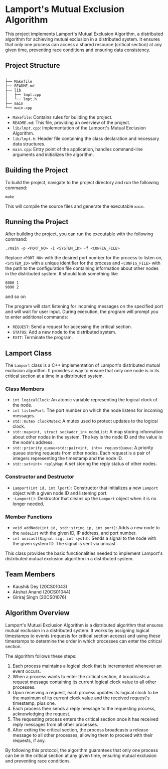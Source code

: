 # Lamport's Mutual Exclusion Algorithm

This project implements Lamport's Mutual Exclusion Algorithm, a distributed algorithm for achieving mutual exclusion in a distributed system. It ensures that only one process can access a shared resource (critical section) at any given time, preventing race conditions and ensuring data consistency.

## Project Structure

```
.
├── Makefile
├── README.md
├── lib
│   ├── lmpt.cpp
│   └── lmpt.h
├── main
└── main.cpp
```

- `Makefile`: Contains rules for building the project.
- `README.md`: This file, providing an overview of the project.
- `lib/lmpt.cpp`: Implementation of the Lamport's Mutual Exclusion Algorithm.
- `lib/lmpt.h`: Header file containing the class declaration and necessary data structures.
- `main.cpp`: Entry point of the application, handles command-line arguments and initializes the algorithm.

## Building the Project

To build the project, navigate to the project directory and run the following command:

```
make
```

This will compile the source files and generate the executable `main`.

## Running the Project

After building the project, you can run the executable with the following command:

```
./main -p <PORT_NO> -i <SYSTEM_ID> -f <CONFIG_FILE>
```

Replace `<PORT_NO>` with the desired port number for the process to listen on, `<SYSTEM_ID>` with a unique identifier for the process and `<CONFIG_FILE>` with the path to the configuration file containing information about other nodes in the distributed system. It should look something like

```
8080 1
9090 2

```
and so on

The program will start listening for incoming messages on the specified port and will wait for user input.
During execution, the program will prompt you to enter additional commands:

- `REQUEST`: Send a request for accessing the critical section.
- `STATUS`: Add a new node to the distributed system.
- `EXIT`: Terminate the program.

## Lamport Class

The `Lamport` class is a C++ implementation of Lamport's distributed mutual exclusion algorithm. It provides a way to ensure that only one node is in its critical section at a time in a distributed system.

### Class Members

- `int logicalClock`: An atomic variable representing the logical clock of the node.
- `int listenPort`: The port number on which the node listens for incoming messages.
- `std::mutex clockMutex`: A mutex used to protect updates to the logical clock.
- `std::map<int, struct sockaddr_in> nodeList`: A map storing information about other nodes in the system. The key is the node ID and the value is the node's address.
- `std::priority_queue<std::pair<int, int>> requestQueue`: A priority queue storing requests from other nodes. Each request is a pair of integers representing the timestamp and the node ID.
- `std::set<int> replyMap`: A set storing the reply status of other nodes.

### Constructor and Destructor

- `Lamport(int id, int lport)`: Constructor that initializes a new `Lamport` object with a given node ID and listening port.
- `~Lamport()`: Destructor that cleans up the `Lamport` object when it is no longer needed.

### Member Functions

- `void addNode(int id, std::string ip, int port)`: Adds a new node to the `nodeList` with the given ID, IP address, and port number.
- `int unicast(Signal sig, int sysId)`: Sends a signal to the node with the given system ID. The signal is sent via unicast.

This class provides the basic functionalities needed to implement Lamport's distributed mutual exclusion algorithm in a distributed system.

## Team Members

- Kaushik Dey (20CS01043)
- Akshat Anand (20CS01044)
- Giriraj Singh (20CS01076)

## Algorithm Overview

Lamport's Mutual Exclusion Algorithm is a distributed algorithm that ensures mutual exclusion in a distributed system. It works by assigning logical timestamps to events (requests for critical section access) and using these timestamps to determine the order in which processes can enter the critical section.

The algorithm follows these steps:

1. Each process maintains a logical clock that is incremented whenever an event occurs.
2. When a process wants to enter the critical section, it broadcasts a request message containing its current logical clock value to all other processes.
3. Upon receiving a request, each process updates its logical clock to be the maximum of its current clock value and the received request's timestamp, plus one.
4. Each process then sends a reply message to the requesting process, acknowledging the request.
5. The requesting process enters the critical section once it has received reply messages from all other processes.
6. After exiting the critical section, the process broadcasts a release message to all other processes, allowing them to proceed with their requests, if any.

By following this protocol, the algorithm guarantees that only one process can be in the critical section at any given time, ensuring mutual exclusion and preventing race conditions.